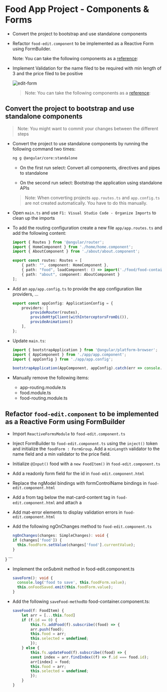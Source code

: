 # Food App Project - Components & Forms

- Convert the project to bootstrap and use standalone components

- Refactor `food-edit.component` to be implemented as a Reactive Form using FormBuilder.

    Note: You can take the following components as a [reference](https://github.com/arambazamba/ng-adv/tree/main/demos/02-components-forms/component-forms/src/app/demos/samples/forms-builder):

- Implement Validation for the name filed to be required with min length of 3 and the price filed to be positive

    ![edit-form](_images/edit-form.png)

    > Note: You can take the following components as a [reference](https://github.com/arambazamba/ng-adv/tree/main/demos/02-components-forms/component-forms/src/app/demos/samples/validaton-intro):

## Convert the project to bootstrap and use standalone components

>Note: You might want to commit your changes between the different steps

- Convert the project to use standalone components by running the following command two times:    

    ```bash
    ng g @angular/core:standalone
    ```    

    - On the first run select: Convert all components, directives and pipes to standalone

    - On the second run select: Bootstrap the application using standalone APIs

    >Note: When converting projects `app.routes.ts` and `app.config.ts` are not created automatically. You have to do this manually.

- Open `main.ts` and use `F1: Visual Studio Code - Organize Imports` to clean up the imports

- To add the routing configuration create a new file `app/app.routes.ts` and add the following content:

    ```typescript
    import { Routes } from '@angular/router';
    import { HomeComponent } from './home/home.component';
    import { AboutComponent } from './about/about.component';

    export const routes: Routes = [
        { path: "", component: HomeComponent },
        { path: "food", loadComponent: () => import('./food/food-container/food-container.component').then(m => m.FoodContainerComponent) },
        { path: "about", component: AboutComponent }
    ];
    ```

- Add an `app/app.config.ts` to provide the app configuration like providers, ...

    ```typescript
    export const appConfig: ApplicationConfig = {
        providers: [
            provideRouter(routes),
            provideHttpClient(withInterceptorsFromDi()),
            provideAnimations()
        ],
    };
    ```

- Update `main.ts`:

    ```typescript
    import { bootstrapApplication } from '@angular/platform-browser';
    import { AppComponent } from './app/app.component';
    import { appConfig } from './app/app.config';

    bootstrapApplication(AppComponent, appConfig).catch(err => console.error(err));
    ```

- Manually remove the following items:

    - app-routing.module.ts
    - food.module.ts
    - food-routing.module.ts    
    
## Refactor `food-edit.component` to be implemented as a Reactive Form using FormBuilder

-   Import `ReactiveFormsModule` to `food-edit.component.ts`

-   Inject FormBuilder to `food-edit.component.ts` using the `inject()` token and initialize the `foodForm : FormGroup`. Add a `minLength` validator to the name field and a min validator to the price field.

-   Initialize `@Input()` food with a `new FoodItem()` in `food-edit.component.ts`

-   Add a readonly form field for the id in `food-edit.component.html`

-   Replace the ngModel bindings with formControlName bindings in `food-edit.component.html`

-   Add a from tag below the mat-card-content tag in `food-edit.component.html` and attach a

-   Add mat-error elements to display validation errors in `food-edit.component.html`

-   Add the following ngOnChanges method to `food-edit.component.ts`

    ```typescript
    ngOnChanges(changes: SimpleChanges): void {
    if (changes['food']) {
      this.foodForm.setValue(changes['food'].currentValue);
    }
  }
    ```

-   Implement the onSubmit method in food-edit.component.ts

    ```typescript
    saveForm(): void {
      console.log('food to save', this.foodForm.value);
      this.onFoodSaved.emit(this.foodForm.value);
    }
    ```

-   Add the following `saveFood-method`to food-container.component.ts:

    ```typescript
    saveFood(f: FoodItem) {
        let arr = [...this.food]
        if (f.id == 0) {
            this.fs.addFood(f).subscribe((food) => {
            arr.push(food);
            this.food = arr;
            this.selected = undefined;
            });
        } else {
            this.fs.updateFood(f).subscribe((food) => {
            const index = arr.findIndex((f) => f.id === food.id);
            arr[index] = food;
            this.food = arr;
            this.selected = undefined;
            });
        }
    }
    ```

